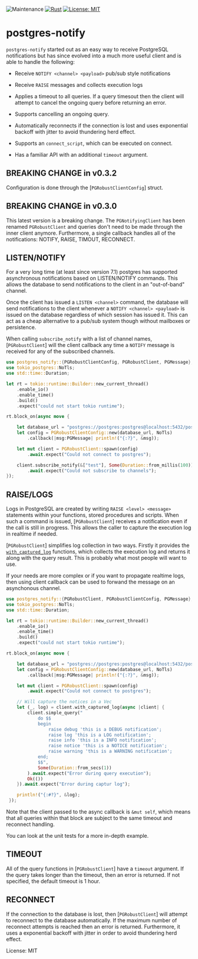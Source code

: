![Maintenance](https://img.shields.io/badge/maintenance-activly--developed-brightgreen.svg)
[![Rust](https://github.com/macprog-guy/postgres-notify/actions/workflows/tests.yml/badge.svg)](https://github.com/macprog-guy/postgres-notify/actions/workflows/tests.yml)
[![License: MIT](https://img.shields.io/badge/License-MIT-yellow.svg)](https://opensource.org/licenses/MIT)

# postgres-notify


`postgres-notify` started out as an easy way to receive PostgreSQL
notifications but has since evolved into a much more useful client
and is able to handle the following:

- Receive `NOTIFY <channel> <payload>` pub/sub style notifications

- Receive `RAISE` messages and collects execution logs

- Applies a timeout to all queries. If a query timesout then the
  client will attempt to cancel the ongoing query before returning
  an error.

- Supports cancelling an ongoing query.

- Automatically reconnects if the connection is lost and uses
  exponential backoff with jitter to avoid thundering herd effect.

- Supports an `connect_script`, which can be executed on connect.

- Has a familiar API with an additional `timeout` argument.


## BREAKING CHANGE in v0.3.2

Configuration is done through the [`PGRobustClientConfig`] struct.


## BREAKING CHANGE in v0.3.0

This latest version is a breaking change. The `PGNotifyingClient` has
been renamed `PGRobustClient` and queries don't need to be made through
the inner client anymore. Furthermore, a single callback handles all
of the notifications: NOTIFY, RAISE, TIMOUT, RECONNECT.



## LISTEN/NOTIFY

For a very long time (at least since version 7.1) postgres has supported
asynchronous notifications based on LISTEN/NOTIFY commands. This allows
the database to send notifications to the client in an "out-of-band"
channel.

Once the client has issued a `LISTEN <channel>` command, the database will
send notifications to the client whenever a `NOTIFY <channel> <payload>`
is issued on the database regardless of which session has issued it.
This can act as a cheap alternative to a pub/sub system though without
mailboxes or persistence.

When calling `subscribe_notify` with a list of channel names, [`PGRobustClient`]
will the client callback any time a `NOTIFY` message is received for any of
the subscribed channels.

```rust
use postgres_notify::{PGRobustClientConfig, PGRobustClient, PGMessage};
use tokio_postgres::NoTls;
use std::time::Duration;

let rt = tokio::runtime::Builder::new_current_thread()
    .enable_io()
    .enable_time()
    .build()
    .expect("could not start tokio runtime");

rt.block_on(async move {

    let database_url = "postgres://postgres:postgres@localhost:5432/postgres";
    let config = PGRobustClientConfig::new(database_url, NoTls)
        .callback(|msg:PGMessage| println!("{:?}", &msg));

    let mut client = PGRobustClient::spawn(config)
        .await.expect("Could not connect to postgres");

    client.subscribe_notify(&["test"], Some(Duration::from_millis(100)))
        .await.expect("Could not subscribe to channels");
});
```



## RAISE/LOGS

Logs in PostgreSQL are created by writing `RAISE <level> <message>` statements
within your functions, stored procedures and scripts. When such a command is
issued, [`PGRobustClient`] receives a notification even if the call is still
in progress. This allows the caller to capture the execution log in realtime
if needed.

[`PGRobustClient`] simplifies log collection in two ways. Firstly it provides
the [`with_captured_log`](PGRobustClient::with_captured_log) functions,
which collects the execution log and returns it along with the query result.
This is probably what most people will want to use.

If your needs are more complex or if you want to propagate realtime logs,
then using client callback can be used to forwand the message on an
asynchonous channel.

```rust
use postgres_notify::{PGRobustClient, PGRobustClientConfig, PGMessage};
use tokio_postgres::NoTls;
use std::time::Duration;

let rt = tokio::runtime::Builder::new_current_thread()
    .enable_io()
    .enable_time()
    .build()
    .expect("could not start tokio runtime");

rt.block_on(async move {

    let database_url = "postgres://postgres:postgres@localhost:5432/postgres";
    let config = PGRobustClientConfig::new(database_url, NoTls)
        .callback(|msg:PGMessage| println!("{:?}", &msg));

    let mut client = PGRobustClient::spawn(config)
        .await.expect("Could not connect to postgres");

    // Will capture the notices in a Vec
    let (_, log) = client.with_captured_log(async |client| {
        client.simple_query("
            do $$
            begin
                raise debug 'this is a DEBUG notification';
                raise log 'this is a LOG notification';
                raise info 'this is a INFO notification';
                raise notice 'this is a NOTICE notification';
                raise warning 'this is a WARNING notification';
            end;
            $$",
            Some(Duration::from_secs(1))
        ).await.expect("Error during query execution");
        Ok(())
    }).await.expect("Error during captur log");

    println!("{:#?}", &log);
 });
```

Note that the client passed to the async callback is `&mut self`, which
means that all queries within that block are subject to the same timeout
and reconnect handling.

You can look at the unit tests for a more in-depth example.



## TIMEOUT

All of the query functions in [`PGRobustClient`] have a `timeout` argument.
If the query takes longer than the timeout, then an error is returned.
If not specified, the default timeout is 1 hour.


## RECONNECT

If the connection to the database is lost, then [`PGRobustClient`] will
attempt to reconnect to the database automatically. If the maximum number
of reconnect attempts is reached then an error is returned. Furthermore,
it uses a exponential backoff with jitter in order to avoid thundering
herd effect.


License: MIT
